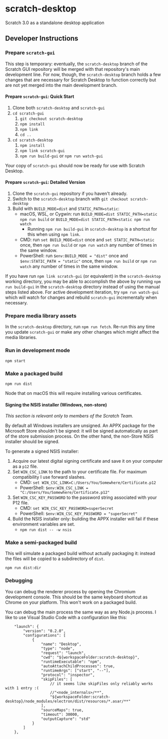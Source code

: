 # scratch-desktop

Scratch 3.0 as a standalone desktop application

## Developer Instructions

### Prepare `scratch-gui`

This step is temporary: eventually, the `scratch-desktop` branch of the Scratch GUI repository will be merged with
that repository's main development line. For now, though, the `scratch-desktop` branch holds a few changes that are
necessary for Scratch Desktop to function correctly but are not yet merged into the main development branch.

#### Prepare `scratch-gui`: Quick Start

1. Clone both `scratch-desktop` and `scratch-gui`
2. `cd scratch-gui`
   1. `git checkout scratch-desktop`
   2. `npm install`
   3. `npm link`
   4. `cd ..`
3. `cd scratch-desktop`
   1. `npm install`
   2. `npm link scratch-gui`
   3. `npm run build-gui` or `npm run watch-gui`

Your copy of `scratch-gui` should now be ready for use with Scratch Desktop.

#### Prepare `scratch-gui`: Detailed Version

1. Clone the `scratch-gui` repository if you haven't already.
2. Switch to the `scratch-desktop` branch with `git checkout scratch-desktop`
3. Build with `BUILD_MODE=dist` and `STATIC_PATH=static`:
   - macOS, WSL, or Cygwin: run `BUILD_MODE=dist STATIC_PATH=static npm run build` or
     `BUILD_MODE=dist STATIC_PATH=static npm run watch`
     - Running `npm run build-gui` in `scratch-desktop` is a shortcut for this when using `npm link`.
   - CMD: run `set BUILD_MODE=dist` once and `set STATIC_PATH=static` once, then `npm run build` or `npm run watch`
     any number of times in the same
     window.
   - PowerShell: run `$env:BUILD_MODE = "dist"` once and `$env:STATIC_PATH = "static"` once, then `npm run build` or
     `npm run watch` any number of times in the same window.

If you have run `npm link scratch-gui` (or equivalent) in the `scratch-desktop` working directory, you may be able to
accomplish the above by running `npm run build-gui` in the `scratch-desktop` directory instead of using the manual
steps listed above. For active development iteration, try `npm run watch-gui` which will watch for changes and rebuild
`scratch-gui` incrementally when necessary.

### Prepare media library assets

In the `scratch-desktop` directory, run `npm run fetch`. Re-run this any time you update `scratch-gui` or make any
other changes which might affect the media libraries.

### Run in development mode

`npm start`

### Make a packaged build

`npm run dist`

Node that on macOS this will require installing various certificates.

#### Signing the NSIS installer (Windows, non-store)

*This section is relevant only to members of the Scratch Team.*

By default all Windows installers are unsigned. An APPX package for the Microsoft Store shouldn't be signed: it will
be signed automatically as part of the store submission process. On the other hand, the non-Store NSIS installer
should be signed.

To generate a signed NSIS installer:

1. Acquire our latest digital signing certificate and save it on your computer as a `p12` file.
2. Set `WIN_CSC_LINK` to the path to your certificate file. For maximum compatibility I use forward slashes.
   - CMD: `set WIN_CSC_LINK=C:/Users/You/Somewhere/Certificate.p12`
   - PowerShell: `$env:WIN_CSC_LINK = "C:/Users/You/Somewhere/Certificate.p12"`
3. Set `WIN_CSC_KEY_PASSWORD` to the password string associated with your P12 file.
   - CMD: `set WIN_CSC_KEY_PASSWORD=superSecret`
   - PowerShell: `$env:WIN_CSC_KEY_PASSWORD = "superSecret"`
4. Build the NSIS installer only: building the APPX installer will fail if these environment variables are set.
   - `npm run dist -- -w nsis`

### Make a semi-packaged build

This will simulate a packaged build without actually packaging it: instead the files will be copied to a subdirectory
of `dist`.

`npm run dist:dir`

### Debugging

You can debug the renderer process by opening the Chromium development console. This should be the same keyboard
shortcut as Chrome on your platform. This won't work on a packaged build.

You can debug the main process the same way as any Node.js process. I like to use Visual Studio Code with a
configuration like this:

```jsonc
    "launch": {
        "version": "0.2.0",
        "configurations": [
            {
                "name": "Desktop",
                "type": "node",
                "request": "launch",
                "cwd": "${workspaceFolder:scratch-desktop}",
                "runtimeExecutable": "npm",
                "autoAttachChildProcesses": true,
                "runtimeArgs": ["start", "--"],
                "protocol": "inspector",
                "skipFiles": [
                    // it seems like skipFiles only reliably works with 1 entry :(
                    //"<node_internals>/**",
                    "${workspaceFolder:scratch-desktop}/node_modules/electron/dist/resources/*.asar/**"
                ],
                "sourceMaps": true,
                "timeout": 30000,
                "outputCapture": "std"
            }
        ]
    },
```
